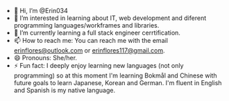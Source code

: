 - 👋 Hi, I’m @Erin034
- 👀 I’m interested in learning about IT, web development and diferent programming languages/workframes and libraries.
- 🌱 I’m currently learning a full stack engineer cerrtification.
- 📫 How to reach me: You can reach me with the email erinflores@outlook.com or erinflores117@gmail.com.
- 😄 Pronouns: She/her.
- ⚡ Fun fact: I deeply enjoy learning new languages (not only programming) so at this moment I'm learning Bokmål and Chinese with future goals to learn Japanese, Korean and German. I'm fluent in English and Spanish is my native language.

<!---
Erin034/Erin034 is a ✨ special ✨ repository because its `README.md` (this file) appears on your GitHub profile.
You can click the Preview link to take a look at your changes.
--->
